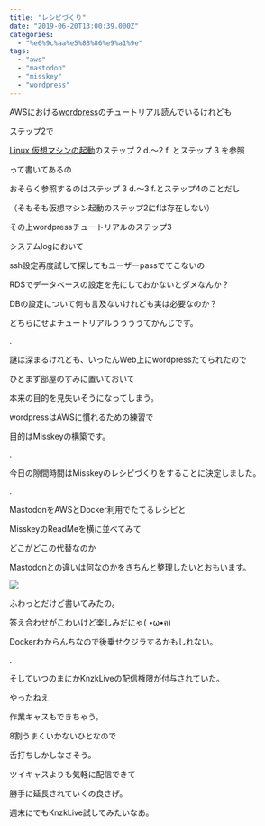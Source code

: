 ```yaml
---
title: "レシピづくり"
date: "2019-06-20T13:00:39.000Z"
categories: 
  - "%e6%9c%aa%e5%88%86%e9%a1%9e"
tags: 
  - "aws"
  - "mastodon"
  - "misskey"
  - "wordpress"
---
```


AWSにおける[wordpress](https://aws.amazon.com/jp/getting-started/tutorials/launch-a-wordpress-website/)のチュートリアル読んでいるけれども

ステップ2で

[Linux 仮想マシンの起動](https://aws.amazon.com/getting-started/tutorials/launch-a-virtual-machine/)のステップ 2 d.～2 f. とステップ 3 を参照

って書いてあるの

おそらく参照するのはステップ 3 d.〜3 f.とステップ4のことだし

（そもそも仮想マシン起動のステップ2にfは存在しない）

その上wordpressチュートリアルのステップ3

システムlogにおいて

ssh設定再度試して探してもユーザーpassでてこないの

RDSでデータベースの設定を先にしておかないとダメなんか？

DBの設定について何も言及ないけれども実は必要なのか？

どちらにせよチュートリアルううううてかんじです。

.

謎は深まるけれども、いったんWeb上にwordpressたてられたので

ひとまず部屋のすみに置いておいて

本来の目的を見失いそうになってしまう。

wordpressはAWSに慣れるための練習で

目的はMisskeyの構築です。

.

今日の隙間時間はMisskeyのレシピづくりをすることに決定しました。

.

MastodonをAWSとDocker利用でたてるレシピと

MisskeyのReadMeを横に並べてみて

どこがどこの代替なのか

Mastodonとの違いは何なのかをきちんと整理したいとおもいます。

![](/images/img_20190620_1758042462205354609117417.jpg)

ふわっとだけど書いてみたの。

答え合わせがこわいけど楽しみだにゃ( •ω•ฅ)

Dockerわからんちなので後乗せクジラするかもしれない。

.

そしていつのまにかKnzkLiveの配信権限が付与されていた。

やったねえ

作業キャスもできちゃう。

8割うまくいかないひとなので

舌打ちしかしなさそう。

ツイキャスよりも気軽に配信できて

勝手に延長されていくの良さげ。

週末にでもKnzkLive試してみたいなあ。
